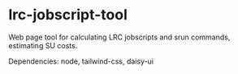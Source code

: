 # lrc-jobscript-tool

Web page tool for calculating LRC jobscripts and srun commands, estimating SU costs.

Dependencies: node, tailwind-css, daisy-ui

